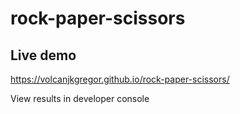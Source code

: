 # rock-paper-scissors

## Live demo
https://volcanjkgregor.github.io/rock-paper-scissors/

View results in developer console
